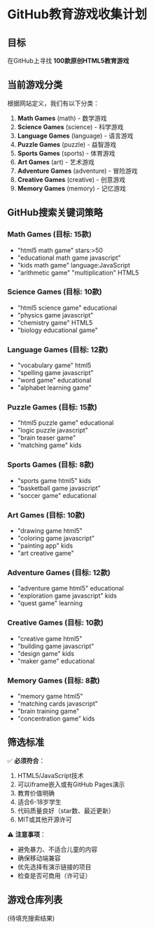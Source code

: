 # GitHub教育游戏收集计划

## 目标
在GitHub上寻找 **100款原创HTML5教育游戏**

## 当前游戏分类
根据网站定义，我们有以下分类：
1. **Math Games** (math) - 数学游戏
2. **Science Games** (science) - 科学游戏
3. **Language Games** (language) - 语言游戏
4. **Puzzle Games** (puzzle) - 益智游戏
5. **Sports Games** (sports) - 体育游戏
6. **Art Games** (art) - 艺术游戏
7. **Adventure Games** (adventure) - 冒险游戏
8. **Creative Games** (creative) - 创意游戏
9. **Memory Games** (memory) - 记忆游戏

## GitHub搜索关键词策略

### Math Games (目标: 15款)
- "html5 math game" stars:>50
- "educational math game javascript"
- "kids math game" language:JavaScript
- "arithmetic game" "multiplication" HTML5

### Science Games (目标: 10款)
- "html5 science game" educational
- "physics game javascript"
- "chemistry game" HTML5
- "biology educational game"

### Language Games (目标: 12款)
- "vocabulary game" html5
- "spelling game javascript"
- "word game" educational
- "alphabet learning game"

### Puzzle Games (目标: 15款)
- "html5 puzzle game" educational
- "logic puzzle javascript"
- "brain teaser game"
- "matching game" kids

### Sports Games (目标: 8款)
- "sports game html5" kids
- "basketball game javascript"
- "soccer game" educational

### Art Games (目标: 10款)
- "drawing game html5"
- "coloring game javascript"
- "painting app" kids
- "art creative game"

### Adventure Games (目标: 12款)
- "adventure game html5" educational
- "exploration game javascript" kids
- "quest game" learning

### Creative Games (目标: 10款)
- "creative game html5"
- "building game javascript"
- "design game" kids
- "maker game" educational

### Memory Games (目标: 8款)
- "memory game html5"
- "matching cards javascript"
- "brain training game"
- "concentration game" kids

## 筛选标准
✅ **必须符合**：
1. HTML5/JavaScript技术
2. 可以iframe嵌入或有GitHub Pages演示
3. 教育价值明确
4. 适合6-18岁学生
5. 代码质量良好（star数、最近更新）
6. MIT或其他开源许可

⚠️ **注意事项**：
- 避免暴力、不适合儿童的内容
- 确保移动端兼容
- 优先选择有演示链接的项目
- 检查是否可商用（许可证）

## 游戏仓库列表
(待填充搜索结果)
